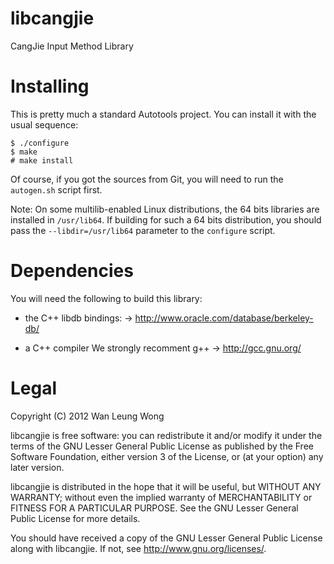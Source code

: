 libcangjie
==========

CangJie Input Method Library

Installing
==========

This is pretty much a standard Autotools project. You can install it with the
usual sequence:

    $ ./configure
    $ make
    # make install

Of course, if you got the sources from Git, you will need to run the
`autogen.sh` script first.

Note: On some multilib-enabled Linux distributions, the 64 bits libraries are
installed in `/usr/lib64`. If building for such a 64 bits distribution, you
should pass the `--libdir=/usr/lib64` parameter to the `configure` script.

Dependencies
============

You will need the following to build this library:

  - the C++ libdb bindings:
      -> http://www.oracle.com/database/berkeley-db/

  - a C++ compiler
      We strongly recomment g++
      -> http://gcc.gnu.org/

Legal
=====

Copyright (C) 2012  Wan Leung Wong <wanleung at linkomnia dot com>

libcangjie is free software: you can redistribute it and/or modify
it under the terms of the GNU Lesser General Public License as published by
the Free Software Foundation, either version 3 of the License, or
(at your option) any later version.

libcangjie is distributed in the hope that it will be useful,
but WITHOUT ANY WARRANTY; without even the implied warranty of
MERCHANTABILITY or FITNESS FOR A PARTICULAR PURPOSE.  See the
GNU Lesser General Public License for more details.

You should have received a copy of the GNU Lesser General Public License
along with libcangjie.  If not, see <http://www.gnu.org/licenses/>.
